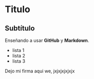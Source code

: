 # Titulo

## Subtítulo

Enseñando a usar **GitHub** y **Markdown**.

- lista 1
- lista 2
- lista 3




















Dejo mi firma aqui we, jxjxjxjxjxjx